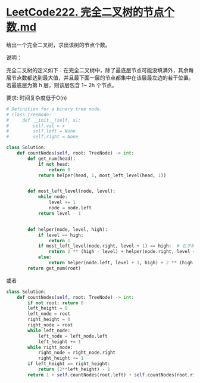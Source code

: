 # [LeetCode222. 完全二叉树的节点个数.md](https://leetcode-cn.com/problems/count-complete-tree-nodes/ "LeetCode222. 完全二叉树的节点个数.md")
给出一个完全二叉树，求出该树的节点个数。

说明：

完全二叉树的定义如下：在完全二叉树中，除了最底层节点可能没填满外，其余每层节点数都达到最大值，并且最下面一层的节点都集中在该层最左边的若干位置。若最底层为第 h 层，则该层包含 1~ 2h 个节点。

要求:
时间复杂度低于O(n)
```python
# Definition for a binary tree node.
# class TreeNode:
#     def __init__(self, x):
#         self.val = x
#         self.left = None
#         self.right = None

class Solution:
    def countNodes(self, root: TreeNode) -> int:
        def get_num(head):
            if not head:
                return 0
            return helper(head, 1, most_left_level(head, 1))


        def most_left_level(node, level):
            while node:
                level += 1
                node = node.left
            return level - 1


        def helper(node, level, high):
            if level == high:
                return 1
            if most_left_level(node.right, level + 1) == high:  # 右子树的左边界到了哪一层
                return 2 ** (high - level) + helper(node.right, level + 1, high)
            else:
                return helper(node.left, level + 1, high) + 2 ** (high - level - 1)
        return get_num(root)
```
或者
```python
class Solution:
    def countNodes(self, root: TreeNode) -> int:
        if not root: return 0
        left_height = 0
        left_node = root
        right_height = 0
        right_node = root
        while left_node:
            left_node = left_node.left
            left_height += 1
        while right_node:
            right_node = right_node.right
            right_height += 1
        if left_height == right_height:
            return (2**left_height) - 1
        return 1 + self.countNodes(root.left) + self.countNodes(root.right)
```